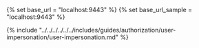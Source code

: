 {% set base_url = "localhost:9443" %}
{% set base_url_sample = "localhost:9443" %}

{% include "../../../../../../includes/guides/authorization/user-impersonation/user-impersonation.md" %}
